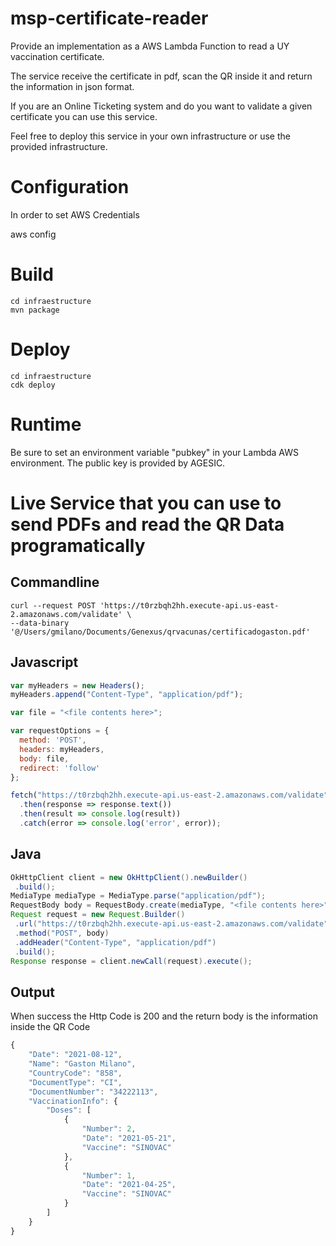 # msp-certificate-reader

Provide an implementation as a AWS Lambda Function to read a UY vaccination certificate.


The service receive the certificate in pdf, scan the QR inside it and return the information in json format.

If you are an Online Ticketing system and do you want to validate a given certificate you can use this service. 

Feel free to deploy this service in your own infrastructure or use the provided infrastructure. 


# Configuration

In order to set AWS Credentials


aws config 


# Build

```
cd infraestructure
mvn package
```

# Deploy

```
cd infraestructure
cdk deploy
```

# Runtime

Be sure to set an environment variable "pubkey" in your Lambda AWS environment. 
The public key is provided by AGESIC.

# Live Service that you can use to send PDFs and read the QR Data programatically

## Commandline
```
curl --request POST 'https://t0rzbqh2hh.execute-api.us-east-2.amazonaws.com/validate' \
--data-binary '@/Users/gmilano/Documents/Genexus/qrvacunas/certificadogaston.pdf'
```

## Javascript
```javascript
var myHeaders = new Headers();
myHeaders.append("Content-Type", "application/pdf");

var file = "<file contents here>";

var requestOptions = {
  method: 'POST',
  headers: myHeaders,
  body: file,
  redirect: 'follow'
};

fetch("https://t0rzbqh2hh.execute-api.us-east-2.amazonaws.com/validate", requestOptions)
  .then(response => response.text())
  .then(result => console.log(result))
  .catch(error => console.log('error', error));
 ```
 
 ## Java
 ```java
 OkHttpClient client = new OkHttpClient().newBuilder()
  .build();
MediaType mediaType = MediaType.parse("application/pdf");
RequestBody body = RequestBody.create(mediaType, "<file contents here>");
Request request = new Request.Builder()
  .url("https://t0rzbqh2hh.execute-api.us-east-2.amazonaws.com/validate")
  .method("POST", body)
  .addHeader("Content-Type", "application/pdf")
  .build();
Response response = client.newCall(request).execute();
```

## Output 

When success the Http Code is 200 and the return body is the information inside the QR Code


```javascript
{
    "Date": "2021-08-12",
    "Name": "Gaston Milano",
    "CountryCode": "858",
    "DocumentType": "CI",
    "DocumentNumber": "34222113",
    "VaccinationInfo": {
        "Doses": [
            {
                "Number": 2,
                "Date": "2021-05-21",
                "Vaccine": "SINOVAC"
            },
            {
                "Number": 1,
                "Date": "2021-04-25",
                "Vaccine": "SINOVAC"
            }
        ]
    }
}
```



